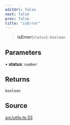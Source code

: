 ```yaml
---
editUrl: false
next: false
prev: false
title: "isError"
---
```


> **isError**(`status`): `boolean`

## Parameters

• **status**: `number`

## Returns

`boolean`

## Source

[src/utils.ts:33](https://github.com/eddienubes/sagetest/blob/6cbc2b7/src/utils.ts#L33)
